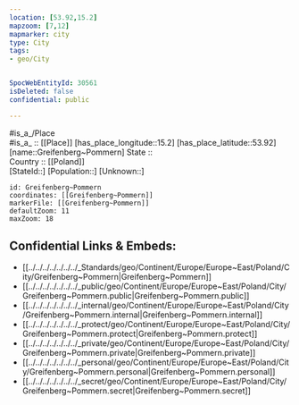 ```yaml
---
location: [53.92,15.2] 
mapzoom: [7,12] 
mapmarker: city 
type: City
tags:
- geo/City


SpocWebEntityId: 30561
isDeleted: false
confidential: public

---
```

#is_a_/Place  
#is_a_ :: [[Place]] 
[has_place_longitude::15.2] 
[has_place_latitude::53.92] 
[name::Greifenberg~Pommern] 
State ::  
Country :: [[Poland]]  
[StateId::] 
[Population::] 
[Unknown::] 


```leaflet
id: Greifenberg~Pommern
coordinates: [[Greifenberg~Pommern]] 
markerFile: [[Greifenberg~Pommern]] 
defaultZoom: 11 
maxZoom: 18
```


## Confidential Links & Embeds: 
- [[../../../../../../../_Standards/geo/Continent/Europe/Europe~East/Poland/City/Greifenberg~Pommern|Greifenberg~Pommern]] 
- [[../../../../../../../_public/geo/Continent/Europe/Europe~East/Poland/City/Greifenberg~Pommern.public|Greifenberg~Pommern.public]] 
- [[../../../../../../../_internal/geo/Continent/Europe/Europe~East/Poland/City/Greifenberg~Pommern.internal|Greifenberg~Pommern.internal]] 
- [[../../../../../../../_protect/geo/Continent/Europe/Europe~East/Poland/City/Greifenberg~Pommern.protect|Greifenberg~Pommern.protect]] 
- [[../../../../../../../_private/geo/Continent/Europe/Europe~East/Poland/City/Greifenberg~Pommern.private|Greifenberg~Pommern.private]] 
- [[../../../../../../../_personal/geo/Continent/Europe/Europe~East/Poland/City/Greifenberg~Pommern.personal|Greifenberg~Pommern.personal]] 
- [[../../../../../../../_secret/geo/Continent/Europe/Europe~East/Poland/City/Greifenberg~Pommern.secret|Greifenberg~Pommern.secret]] 
